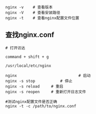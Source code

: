 ```shell
nginx -v 	# 查看版本
nginx -V	# 查看安装路径
nginx -t	# 查看nginx配置文件位置
```



## 查找nginx.conf

```shell
# 打开访达

command + shift + g	

/usr/local/etc/nginx
```

```shell
nginx							# 启动
nginx -s stop			# 停止	
nginx -s reload		# 重启
nginx -s reopen		# 重新打开日志文件

#测试nginx配置文件是否正确
nginx -t -c /path/to/nginx.conf
```

